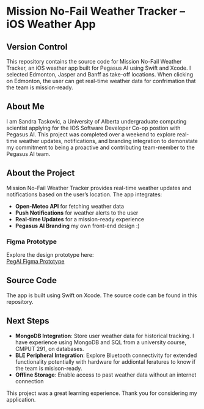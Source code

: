 # **Mission No-Fail Weather Tracker – iOS Weather App**  

## **Version Control**  
This repository contains the source code for Mission No-Fail Weather Tracker, an iOS weather app built for Pegasus AI using Swift and Xcode. I selected Edmonton, Jasper and Banff as take-off locations. When clicking on Edmonton, the user can get real-time weather data for confrimation that the team is mission-ready.

## **About Me**  
I am Sandra Taskovic, a University of Alberta undergraduate computing scientist applying for the IOS Software Developer Co-op postion with Pegasus AI. This project was completed over a weekend to explore real-time weather updates, notifications, and branding integration to demonstate my commitment to being a proactive and contributing team-member to the Pegasus AI team.

## **About the Project**  
Mission No-Fail Weather Tracker provides real-time weather updates and notifications based on the user’s location. The app integrates:  
- **Open-Meteo API** for fetching weather data  
- **Push Notifications** for weather alerts to the user  
- **Real-time Updates** for a mission-ready experience
- **Pegasus AI Branding** my own front-end design :)  

### **Figma Prototype**  
Explore the design prototype here:  
[PegAI Figma Prototype](https://www.figma.com/proto/w2YM6LYw0J8UkcTRltcBAJ/PegAI?node-id=2-3&p=f&t=xy7OtiCCXVn3Vi7t-1&scaling=scale-down&content-scaling=fixed&page-id=0%3A1&starting-point-node-id=2%3A3)  

## **Source Code**  
The app is built using Swift on Xcode. The source code can be found in this repository.  


## **Next Steps**  
- **MongoDB Integration**: Store user weather data for historical tracking. I have experience using MongoDB and SQL from a university course, CMPUT 291, on databases. 
- **BLE Peripheral Integration**: Explore Bluetooth connectivity for extended functionality potentially with hardware for addiontal feratures to know if the team is misison-ready.   
- **Offline Storage**: Enable access to past weather data without an internet connection  

This project was a great learning experience. Thank you for considering my application.
